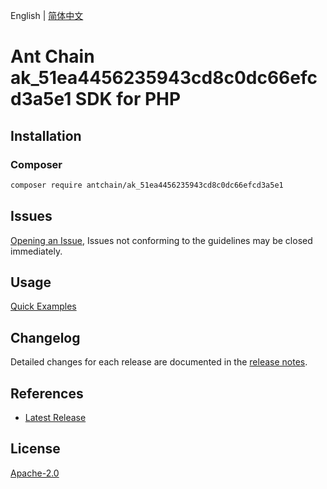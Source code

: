 English | [简体中文](README-CN.md)

# Ant Chain ak_51ea4456235943cd8c0dc66efcd3a5e1 SDK for PHP

## Installation

### Composer

```bash
composer require antchain/ak_51ea4456235943cd8c0dc66efcd3a5e1
```

## Issues

[Opening an Issue](https://github.com/alipay/antchain-openapi-prod-sdk/issues/new), Issues not conforming to the guidelines may be closed immediately.

## Usage

[Quick Examples](https://github.com/alipay/antchain-openapi-prod-sdk/blob/master/docs/0-Examples-EN.md#quick-examples)

## Changelog

Detailed changes for each release are documented in the [release notes](./ChangeLog.txt).

## References

* [Latest Release](https://github.com/antchain-openapi-sdk-php)

## License

[Apache-2.0](http://www.apache.org/licenses/LICENSE-2.0)
